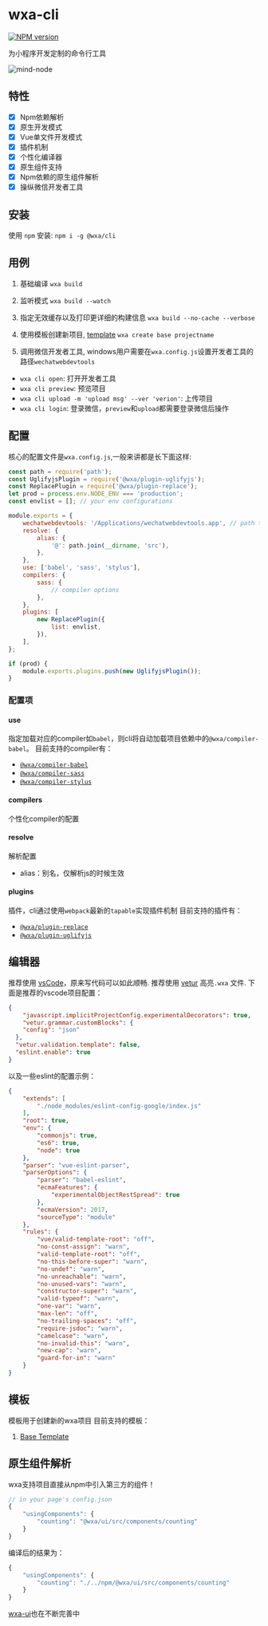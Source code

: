 # wxa-cli
[![NPM version](https://img.shields.io/npm/v/@wxa/cli.svg)](https://www.npmjs.com/package/@wxa/cli)

为小程序开发定制的命令行工具

![mind-node](./Wxa.png)

## 特性
- [x] Npm依赖解析
- [x] 原生开发模式
- [x] Vue单文件开发模式
- [x] 插件机制
- [x] 个性化编译器
- [x] 原生组件支持
- [x] Npm依赖的原生组件解析
- [x] 操纵微信开发者工具

## 安装
使用 `npm` 安装: `npm i -g @wxa/cli`

## 用例
1. 基础编译
`wxa build`

2. 监听模式
`wxa build --watch`

3. 指定无效缓存以及打印更详细的构建信息
`wxa build --no-cache --verbose`

4. 使用模板创建新项目, [template](#Template)
`wxa create base projectname`

5. 调用微信开发者工具, windows用户需要在`wxa.config.js`设置开发者工具的路径`wechatwebdevtools`
- `wxa cli open`: 打开开发者工具
- `wxa cli preview`: 预览项目
- `wxa cli upload -m 'upload msg' --ver 'verion'`: 上传项目
- `wxa cli login`: 登录微信，`preview`和`upload`都需要登录微信后操作

## 配置

核心的配置文件是`wxa.config.js`,一般来讲都是长下面这样:

```javascript
const path = require('path');
const UglifyjsPlugin = require('@wxa/plugin-uglifyjs');
const ReplacePlugin = require('@wxa/plugin-replace');
let prod = process.env.NODE_ENV === 'production';
const envlist = []; // your env configurations

module.exports = {
    wechatwebdevtools: '/Applications/wechatwebdevtools.app', // path to your wechat dev tool
    resolve: {
        alias: {
            '@': path.join(__dirname, 'src'),
        },
    },
    use: ['babel', 'sass', 'stylus'],
    compilers: {
        sass: {
            // compiler options
        },
    },
    plugins: [
        new ReplacePlugin({
            list: envlist,
        }),
    ],
};

if (prod) {
    module.exports.plugins.push(new UglifyjsPlugin());
}

```

### 配置项
#### use 
指定加载对应的compiler如`babel`，则cli将自动加载项目依赖中的`@wxa/compiler-babel`。
目前支持的compiler有：
- [`@wxa/compiler-babel`](https://github.com/Genuifx/wxa-compiler-babel)
- [`@wxa/compiler-sass`](https://github.com/Genuifx/wxa-compiler-sass)
- [`@wxa/compiler-stylus`](https://github.com/Genuifx/wxa-compiler-stylus)

#### compilers
个性化compiler的配置

#### resolve
解析配置
- alias：别名，仅解析js的时候生效

#### plugins
插件，cli通过使用`webpack`最新的`tapable`实现插件机制
目前支持的插件有：
- [`@wxa/plugin-replace`](https://github.com/Genuifx/wxa-plugin-replace)
- [`@wxa/plugin-uglifyjs`](https://github.com/Genuifx/wxa-plugin-uglifyjs)

## 编辑器
推荐使用 [vsCode](https://github.com/Microsoft/vscode)，原来写代码可以如此顺畅.
推荐使用 [vetur](https://github.com/vuejs/vetur) 高亮`.wxa` 文件.
下面是推荐的vscode项目配置：
```json
{
    "javascript.implicitProjectConfig.experimentalDecorators": true,
    "vetur.grammar.customBlocks": {
    "config": "json"
  },
  "vetur.validation.template": false,
  "eslint.enable": true
}
```
以及一些eslint的配置示例：
```json
{
    "extends": [
        "./node_modules/eslint-config-google/index.js"
    ],
    "root": true,
    "env": {
        "commonjs": true,
        "es6": true,
        "node": true
    },
    "parser": "vue-eslint-parser",
    "parserOptions": {
        "parser": "babel-eslint",
        "ecmaFeatures": {
            "experimentalObjectRestSpread": true
        },
        "ecmaVersion": 2017,
        "sourceType": "module"
    },
    "rules": {
        "vue/valid-template-root": "off",
        "no-const-assign": "warn",
        "valid-template-root": "off",
        "no-this-before-super": "warn",
        "no-undef": "warn",
        "no-unreachable": "warn",
        "no-unused-vars": "warn",
        "constructor-super": "warn",
        "valid-typeof": "warn",
        "one-var": "warn",
        "max-len": "off",
        "no-trailing-spaces": "off",
        "require-jsdoc": "warn",
        "camelcase": "warn",
        "no-invalid-this": "warn",
        "new-cap": "warn",
        "guard-for-in": "warn"
    }
}
```

## 模板
模板用于创建新的wxa项目
目前支持的模板：
1. [Base Template](https://github.com/Genuifx/wxa-template-base)

## 原生组件解析
wxa支持项目直接从npm中引入第三方的组件！

```js
// in your page's config.json
{
    "usingComponents": {
        "counting": "@wxa/ui/src/components/counting"
    }
}
```
编译后的结果为：
```js
{
    "usingComponents": {
        "counting": "./../npm/@wxa/ui/src/components/counting"
    }
}
```
[wxa-ui](https://github.com/Genuifx/wxa-ui)也在不断完善中
